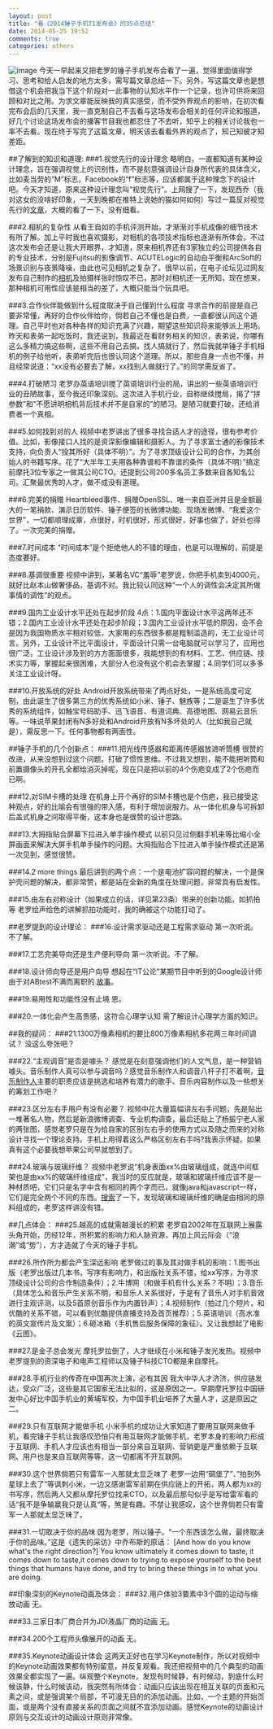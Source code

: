 ```yaml
---
layout: post
title: "看《2014锤子手机T1发布会》的35点总结"
date: 2014-05-25 19:52
comments: true
categories: others
---
```


![image](https://dl.dropboxusercontent.com/u/128996895/Blog/T1/t1-3.jpg)
今天一早起来又把老罗的锤子手机发布会看了一遍，觉得里面值得学习、思考和给人启发的地方太多，需写篇文章总结一下。另外，写这篇文章也是想借这个机会把我当下这个阶段对一此事物的认知水平作一个记录，也许可供将来回顾和对比之用。为求文章能反映我的真实感受，而不受外界观点的影响，在初次看完布会后的几天里，我一直克制自己不去看与这场发布会相关的任何评论和报道，好几个讨论这场发布会的播客节目我也都忍住了不去听，知乎上的相关讨论我也一率不去看。现在终于写完了这篇文章，明天该去看看外界的观点了，知己知彼才知差距。

##了解到的知识和道理:
###1.视觉先行的设计理念
略明白。一直都知道有某种设计理念，旨在强调视觉上的识别性，而不是刻意强调设计自身所代表的具体含义，比如麦当劳的“M”标志，Facebook的“f”标志等，应该都属于这种理念下的设计吧。今天才知道，原来这种设计理念叫“视觉先行”。上网搜了一下，发现西乔（我对这女的没啥好印象，一天到晚都在推特上说她的猫如何如何）写过一篇反对视觉先行的<a href="http://www.csdn.net/article/a/2010-12-08/283211">文章</a>，大概的看了一下，没有细看。

###2.相机的复杂性
从看王自如的手机评测开始，才渐渐对手机成像的细节技术有所了解。加上平时我也喜欢摄影，对相机的各项技术指标也逐渐有所体会。不过这次发布会还是让我大开眼界，才知道，原来相机界还有3家独立的公司提供各自的专业技术，分别是Fujitsu的影像调节、ACUTELogic的自动白平衡和ArcSoft的场景识别与夜景降噪，由此也可见相机之复杂了。很早以前，在电子论坛见过网友发布自己制作的<a href="http://www.amobbs.com/forum.php?mod=viewthread&tid=4236283&extra=&highlight=%E7%9B%B8%E6%9C%BA&page=1">相机</a>及拍摄样张时惊叹不已，那时对相机还一无所知，现在想来，那种相机可用性应该是相当的差了，大概只能当个玩具吧。

###3.合作伙伴能做到什么程度取决于自己懂到什么程度
寻求合作的前提是自己要非常懂，再好的合作伙伴给你，倘若自己不懂也是白费，一直都很认同这个道理。自己平时也对各种各样的知识充满了兴趣，期望这些知识将来能够派上用场。昨天和表弟一起吃饭时，我还说到，我最近在看财务相关的知识，表弟说，你哪有这么多精力搞这些啊，这些不用自己去搞，找人搞就行了，然后我就举锤子手机相机的例子给他听，表弟听完后也很认同这个道理。所以，那些自身一点也不懂，并且经常说道：“xx没有必要去了解，xx找别人做就行了。”的同学需反省了。

###4.打破陋习
老罗办英语培训搅了英语培训行业的局，讲出的一些英语培训行业的丑陋故事，至今我还印象深刻。这次进入手机行业，自称继续搅局，揭了“拼参数”和“不愿讲明相机背后技术并不是自家的”的陋习。是陋习就要打破，还给消费者一个真相。
 
###5.如何找到对的人
视频中老罗讲出了很多寻找合适人才的途径，很有参考价值。比如，影像接口人找的是资深影像编辑和摄影人。为了寻求富士通的影像技术支持，向负责人“投其所好（具体不明）”。为了寻求顶级设计公司的合作，为其创始人的书籍写序。花了“大半年工夫用各种靠谱和不靠谱的条件（具体不明）”搞定前摩托3位专家之一做其公司CTO。还提到公司200多名员工多数来自各知名公司。汇聚最优秀的人才，做不成没有道理。

###6.完美的捐赠
Heartbleed事件、捐赠OpenSSL、唯一来自亚洲并且是金额最大的一笔捐款、演示日历软件、锤子便签的长微博功能、现场发微博、“我爱这个世界”，一切都顺理成章，点很好，时机很好，形式很好，好事也做了，好处也得了。一次完美的捐赠。

###7.时间成本
“时间成本”是个拒绝他人的不错的理由，也是可以理解的，前提是态度要好。

###8.基调很重要
视频中讲到，某著名VC“羞辱”老罗说，你把手机卖到4000元，就好比赵本山做奢侈品，基调不对。我比较认同这种“一个人的调性会决定其所做事情的调性”的观点。

###9.国内工业设计水平还处在起步阶段
4点：1.国内平面设计水平这两年还不错；2.国内工业设计水平还处在起步阶段；3.国内工业设计水平低的原因，会不会是因为我国物质水平相对较低，大家用的东西很多都是粗制滥造的，无工业设计可言。另外，工业设计不比平面设计，平面设计只需一台电脑就可以学习了，应用也很广泛，工业设计涉及到的方方面面很多，我能想到的有材料、工艺、供应链、技术实力等，掌握起来很困难，大部分人也没有这个机会去掌握；4.同学们可以多多关注工业设计呀。

###10.开放系统的好处
Android开放系统带来了两点好处，一是系统高度可定制，由此诞生了很多第三方的优秀系统如小米、锤子、魅族等；二是诞生了许多优秀的系统组件，如触宝号码助手、迅飞语音、有道词典、高德地图、网易云音乐等。一味说苹果封闭有N多好处和Android开放有N多坏处的人（比如我自己就是），需反思一下。任何事物都有两面性。

##锤子手机的几个创新点：
###11.把光线传感器和距离传感器放进听筒槽
很赞的改进，从来没想到过这个问题。打破了惯性思维。不过我又想到，能不能把听筒和前置摄像头的开孔全都给消灭掉呢，现在只是把以前的4个伤疤变成了2个伤疤而已啊。
 
###12.对SIM卡槽的处理
在机身上开个再好的SIM卡槽也是个伤疤，我已接受这种观点，好的比喻会有很强的带入感，有利于增加说服力。从一体化机身与可拆卸后盖式机身之间取得平衡，这本身也是很赞的设计思路。

###13.大拇指贴合屏幕下拉进入单手操作模式
以前只见过侧翻手机来等比缩小全屏画面来解决大屏手机单手操作的问题。大拇指贴合下拉进入单手操作模式还是第一次见到，感觉很赞。

###14.2 more things
最后讲到的两个点：一个是电池扩容问题的解决，一个是保护壳问题的解决，都非常赞，都是站在全新的角度在处理问题，非常具有启发性。 

###15.由左右对称设计（如果成立的话，详见第23条）带来的创新功能，如抓拍等
老罗绘声绘色的讲解抓拍功能时，我的确被这个功能打动了。

##老罗提到的设计理论：
###16.设计需求驱动还是工程需求驱动
第一次听说。不了解。

###17.工艺完美导向还是生产便利导向
第一次听说。不了解。

###18.设计师向导还是用户向导 
想起在“IT公论”某期节目中听到的Google设计师由于对ABtest不满而离职的
<a href="http://www.pingwest.com/never-try-to-be-a-user-and-learn-to-watch-them/">故事</a>。

###19.易用性和功能性没有止境
恩。

###20.一体化会产生高贵感，这符合心理学认知
需了解设计心理学方面的知识。

##我的疑问：
###21.1300万像素相机的要比800万像素相机多花两三年时间调试？
没这么夸张吧？

###22.“主观调音”是否是噱头？
感觉是在刻意强调他们的人文气息，是一种营销噱头。音乐制作人真可以参与调音吗？感觉音乐制作人和调音八杆子打不着啊，<a href="http://zh.wikipedia.org/wiki/%E9%9F%B3%E6%A8%82%E8%A3%BD%E4%BD%9C%E4%BA%BA">音乐制作人</a>主要的职责应该是挑选和培养有潜力的歌手、音乐内容制作以及一些想关的筹划工作吧？

###23.区分左右手用户有没有必要？
视频中花大量篇幅讲左右手问题，先是贴出一堆著名人物，然后是新浪微博调查、专业机构调查，最后还贴上了杨振宁老人家的两张图，感觉老罗只是在为给自家的区别左右手的使用方式以及随之而来的对称设计寻找一个理论支持。手机上用得着这么严格区别左右手吗?我表示怀疑。如果真有这个必要我想苹果公司早就想到了。

###24.玻璃与玻璃纤维？
视频中老罗说“机身表面xx%由玻璃组成，就连中间框架也是由xx%的玻璃纤维组成”，我当时的反应就是，玻璃和玻璃纤维应该不是一种材质吧，它们只是名字中含有相同的两个字而已，就像java和javascript一样，它们是完全两个不同的东西。<a href="http://baike.baidu.com/view/92402.htm">搜索</a>了一下，发现玻璃和玻璃纤维的确是由相同的原料组成的，老罗这样讲没有错。

##几点体会：
###25.越高的成就需越漫长的积累
老罗自2002年在互联网上展露头角开始，历经12年，所积累的影响力和人脉资源，再加上风云际会（“浪潮”或“势”），方才造就了今天的锤子手机。

###26.所作所为都会产生深远影响
老罗做过的事及其对做手机的影响：1.图书出版（老罗出版过几本书，写序有影响力，和出版社关系不错，给xx写序，为寻求顶级设计公司的合作制造条件）；2.牛博网（和做手机有什么关系？不明）；3.音乐（具体怎么和音乐产生关系不明，和音乐人关系很好，于是有了音乐人对手机音效进行主观评测，以及5首原创音乐作为内置铃声）；4.视频制作（拍过几个短片，和优酷的关系不错，可以看到优酷提供直播支持及首页推荐）；5.英语培训（高水准的英文宣传片及文案）；6.砸冰箱（手机售后服务保障的象征）。又让我想起了电影《云图》。

###27.是金子总会发光
摩托罗拉倒了，人才继续在小米和锤子发光发热。视频中老罗提到的资深电子和电声工程师以及锤子科技CTO都是来自摩托。

###28.手机行业的传奇在中国再次上演，必有其因
我大中华人才济济，供应链发达，受众广泛，这些是其它国家无法比拟的，这是原因之一。早期摩托罗拉中国研发中心好比中国手机业的黄埔军校，为中国手机业培养了大量人才，这是原因之二。

###29.只有互联网才能做手机
小米手机的成功让大家知道了要用互联网来做手机，看完锤子手机让我感叹恐怕只有用互联网才能做手机，老罗本身的影响力形成于互联网、手机人才应该也有相当一部分来自互联网、营销更是严重依赖于互联网、用户也是来自互联网等等，这一切都离不开互联网。 

###30.这个世界倘若只有雷军一人那就太显乏味了
老罗一边用“碉堡了”、”拍到外星球上去了“等讽刺小米，一边又感谢雷军前期在供应链上的开拓，两人都为xx的书写序，然后两人又都从摩托罗位找来CTO，以及最后那句似乎是写给雷军看的话“我不是争输赢我只是认真“等，煞是有趣。不禁让我感叹，这个世界倘若只有雷军一人那就太显乏味了。

###31.一切取决于你的品味
因为老罗，所以锤子。“一个东西该怎么做，最终取决于你的品味。”这是《遗失的采访》中乔布斯的原话：
[And how do you know what's the right direction?]
You know ultimately it comes down to taste, it comes down to taste,it comes down to trying to expose yourself to the best things that humans have done, and try to bring these things in to what you are doing.

##印象深刻的Keynote动画及体会：
###32.用户体验3要素中3个圆的运动与缩放动画
无。

###33.三家日本厂商合并为JDI液晶厂商的动画 
无。

###34.200个工程师头像展开的动画
无。

###35.Keynote动画设计体会
这两天正好也在学习Keynote制作，所以对视频中的Keynote动画效果都有特别留意，并反复观看。我还把视频中的几个典型的动画效果全都实现了一遍。纵观整个Keynote，发现有时候静，有时候动，到底什么时候该静，什么时候该动，我突然有所体会：动画只应该出现在相互关联的页面和元素之间，或是强调某个局部，不可漫无目的的添加动画。比如，一个主题的开始页面，或是两个没有直接关系的页面之间就不宜添加动画。感觉Keynote的动画设计原则与交互设计的动画设计原则非常像。






















































